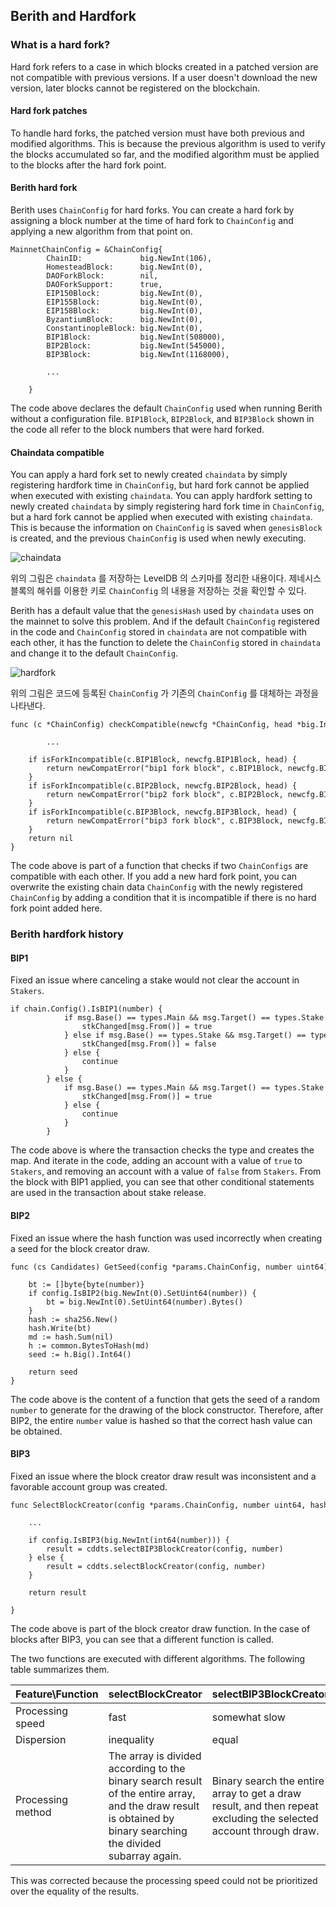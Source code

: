 ## Berith and Hardfork

### What is a hard fork?

Hard fork refers to a case in which blocks created in a patched version are not compatible with previous versions. If a user doesn't download the new version, later blocks cannot be registered on the blockchain.

#### Hard fork patches

To handle hard forks, the patched version must have both previous and modified algorithms. This is because the previous algorithm is used to verify the blocks accumulated so far, and the modified algorithm must be applied to the blocks after the hard fork point.

#### Berith hard fork

Berith uses `ChainConfig` for hard forks. You can create a hard fork by assigning a block number at the time of hard fork to `ChainConfig` and applying a new algorithm from that point on.
```
MainnetChainConfig = &ChainConfig{
        ChainID:             big.NewInt(106),
        HomesteadBlock:      big.NewInt(0),
        DAOForkBlock:        nil,
        DAOForkSupport:      true,
        EIP150Block:         big.NewInt(0),
        EIP155Block:         big.NewInt(0),
        EIP158Block:         big.NewInt(0),
        ByzantiumBlock:      big.NewInt(0),
        ConstantinopleBlock: big.NewInt(0),
        BIP1Block:           big.NewInt(508000),
        BIP2Block:           big.NewInt(545000),
        BIP3Block:           big.NewInt(1168000),

        ...

    }
```
The code above declares the default `ChainConfig` used when running Berith without a configuration file. `BIP1Block`, `BIP2Block`, and `BIP3Block` shown in the code all refer to the block numbers that were hard forked.

#### Chaindata compatible

You can apply a hard fork set to newly created `chaindata` by simply registering hardfork time in `ChainConfig`, but hard fork cannot be applied when executed with existing `chaindata`. You can apply hardfork setting to newly created `chaindata` by simply registering hard fork time in `ChainConfig`, but a hard fork cannot be applied when executed with existing `chaindata`. This is because the information on `ChainConfig` is saved when `genesisBlock` is created, and the previous `ChainConfig` is used when newly executing.

![chaindata](./chaindata.png)

위의 그림은 `chaindata` 를 저장하는 LevelDB 의 스키마를 정리한 내용이다. 제네시스 블록의 해쉬를 이용한 키로 `ChainConfig` 의 내용을 저장하는 것을 확인할 수 있다.

Berith has a default value that the `genesisHash` used by `chaindata` uses on the mainnet to solve this problem. And if the default `ChainConfig` registered in the code and `ChainConfig` stored in `chaindata` are not compatible with each other, it has the function to delete the `ChainConfig` stored in `chaindata` and change it to the default `ChainConfig`.

![hardfork](./hardfork.png)

위의 그림은 코드에 등록된 `ChainConfig` 가 기존의 `ChainConfig` 를 대체하는 과정을 나타낸다.

```
func (c *ChainConfig) checkCompatible(newcfg *ChainConfig, head *big.Int) *ConfigCompatError {
   
        ...

    if isForkIncompatible(c.BIP1Block, newcfg.BIP1Block, head) {
        return newCompatError("bip1 fork block", c.BIP1Block, newcfg.BIP1Block)
    }
    if isForkIncompatible(c.BIP2Block, newcfg.BIP2Block, head) {
        return newCompatError("bip2 fork block", c.BIP2Block, newcfg.BIP2Block)
    }
    if isForkIncompatible(c.BIP3Block, newcfg.BIP3Block, head) {
        return newCompatError("bip3 fork block", c.BIP3Block, newcfg.BIP3Block)
    }
    return nil
}
```
The code above is part of a function that checks if two `ChainConfigs` are compatible with each other. If you add a new hard fork point, you can overwrite the existing chain data `ChainConfig` with the newly registered `ChainConfig` by adding a condition that it is incompatible if there is no hard fork point added here.

### Berith hardfork history

#### BIP1

Fixed an issue where canceling a stake would not clear the account in `Stakers`.
```
if chain.Config().IsBIP1(number) {
            if msg.Base() == types.Main && msg.Target() == types.Stake {
                stkChanged[msg.From()] = true
            } else if msg.Base() == types.Stake && msg.Target() == types.Main {
                stkChanged[msg.From()] = false
            } else {
                continue
            }
        } else {
            if msg.Base() == types.Main && msg.Target() == types.Stake {
                stkChanged[msg.From()] = true
            } else {
                continue
            }
        }
```
The code above is where the transaction checks the type and creates the map. And iterate in the code, adding an account with a value of `true` to `Stakers`, and removing an account with a value of `false` from `Stakers`. From the block with BIP1 applied, you can see that other conditional statements are used in the transaction about stake release.

#### BIP2

Fixed an issue where the hash function was used incorrectly when creating a seed for the block creator draw.
```
func (cs Candidates) GetSeed(config *params.ChainConfig, number uint64) int64 {

    bt := []byte{byte(number)}
    if config.IsBIP2(big.NewInt(0).SetUint64(number)) {
        bt = big.NewInt(0).SetUint64(number).Bytes()
    }
    hash := sha256.New()
    hash.Write(bt)
    md := hash.Sum(nil)
    h := common.BytesToHash(md)
    seed := h.Big().Int64()

    return seed
}
```
The code above is the content of a function that gets the seed of a random `number` to generate for the drawing of the block constructor. Therefore, after BIP2, the entire `number` value is hashed so that the correct hash value can be obtained.

#### BIP3

Fixed an issue where the block creator draw result was inconsistent and a favorable account group was created.
```
func SelectBlockCreator(config *params.ChainConfig, number uint64, hash common.Hash, stks staking.Stakers, state *state.StateDB) VoteResults {
   
    ...

    if config.IsBIP3(big.NewInt(int64(number))) {
        result = cddts.selectBIP3BlockCreator(config, number)
    } else {
        result = cddts.selectBlockCreator(config, number)
    }

    return result

}
```
The code above is part of the block creator draw function. In the case of blocks after BIP3, you can see that a different function is called.

The two functions are executed with different algorithms. The following table summarizes them.

|Feature\Function|selectBlockCreator|selectBIP3BlockCreator|
|:---|:---|:---|
|Processing speed|fast|somewhat slow|
|Dispersion|inequality|equal|
|Processing method|The array is divided according to the binary search result of the entire array, and the draw result is obtained by binary searching the divided subarray again.|Binary search the entire array to get a draw result, and then repeat excluding the selected account through draw.

This was corrected because the processing speed could not be prioritized over the equality of the results.


